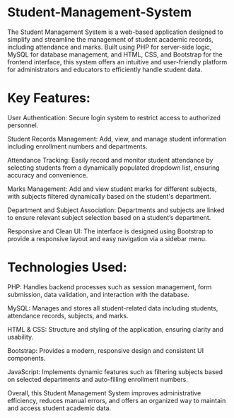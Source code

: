 # Student-Management-System

The Student Management System is a web-based application designed to simplify and streamline the management of student academic records, including attendance and marks. Built using PHP for server-side logic, MySQL for database management, and HTML, CSS, and Bootstrap for the frontend interface, this system offers an intuitive and user-friendly platform for administrators and educators to efficiently handle student data.

# Key Features:

User Authentication: Secure login system to restrict access to authorized personnel.

Student Records Management: Add, view, and manage student information including enrollment numbers and departments.

Attendance Tracking: Easily record and monitor student attendance by selecting students from a dynamically populated dropdown list, ensuring accuracy and convenience.

Marks Management: Add and view student marks for different subjects, with subjects filtered dynamically based on the student's department.

Department and Subject Association: Departments and subjects are linked to ensure relevant subject selection based on a student’s department.

Responsive and Clean UI: The interface is designed using Bootstrap to provide a responsive layout and easy navigation via a sidebar menu.

# Technologies Used:

PHP: Handles backend processes such as session management, form submission, data validation, and interaction with the database.

MySQL: Manages and stores all student-related data including students, attendance records, subjects, and marks.

HTML & CSS: Structure and styling of the application, ensuring clarity and usability.

Bootstrap: Provides a modern, responsive design and consistent UI components.

JavaScript: Implements dynamic features such as filtering subjects based on selected departments and auto-filling enrollment numbers.

Overall, this Student Management System improves administrative efficiency, reduces manual errors, and offers an organized way to maintain and access student academic data.


